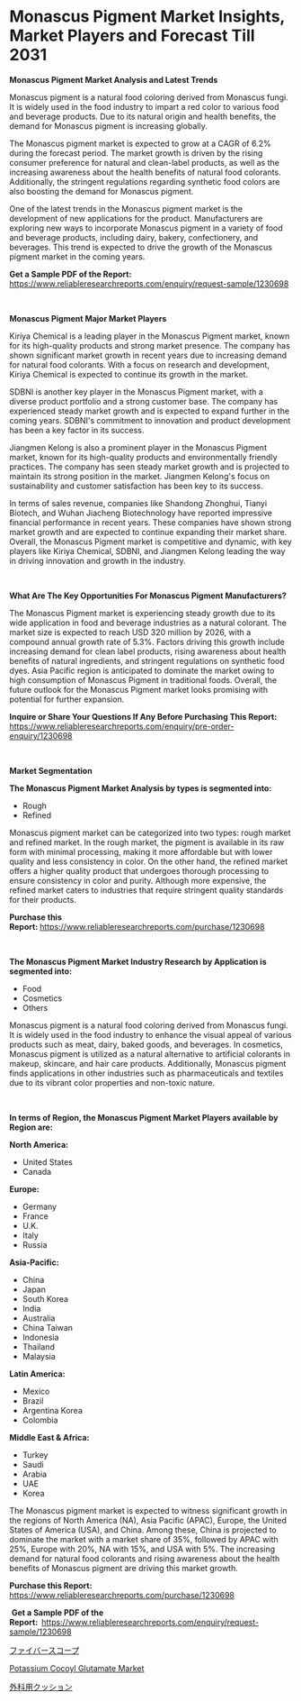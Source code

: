<p><h1>Monascus Pigment Market Insights, Market Players and Forecast Till 2031</h1></p><p><strong>Monascus Pigment Market Analysis and Latest Trends</strong></p>
<p><p>Monascus pigment is a natural food coloring derived from Monascus fungi. It is widely used in the food industry to impart a red color to various food and beverage products. Due to its natural origin and health benefits, the demand for Monascus pigment is increasing globally.</p><p>The Monascus pigment market is expected to grow at a CAGR of 6.2% during the forecast period. The market growth is driven by the rising consumer preference for natural and clean-label products, as well as the increasing awareness about the health benefits of natural food colorants. Additionally, the stringent regulations regarding synthetic food colors are also boosting the demand for Monascus pigment.</p><p>One of the latest trends in the Monascus pigment market is the development of new applications for the product. Manufacturers are exploring new ways to incorporate Monascus pigment in a variety of food and beverage products, including dairy, bakery, confectionery, and beverages. This trend is expected to drive the growth of the Monascus pigment market in the coming years.</p></p>
<p><strong>Get a Sample PDF of the Report:&nbsp;</strong> <a href="https://www.reliableresearchreports.com/enquiry/request-sample/1230698">https://www.reliableresearchreports.com/enquiry/request-sample/1230698</a></p>
<p>&nbsp;</p>
<p><strong>Monascus Pigment Major Market Players</strong></p>
<p><p>Kiriya Chemical is a leading player in the Monascus Pigment market, known for its high-quality products and strong market presence. The company has shown significant market growth in recent years due to increasing demand for natural food colorants. With a focus on research and development, Kiriya Chemical is expected to continue its growth in the market.</p><p>SDBNI is another key player in the Monascus Pigment market, with a diverse product portfolio and a strong customer base. The company has experienced steady market growth and is expected to expand further in the coming years. SDBNI's commitment to innovation and product development has been a key factor in its success.</p><p>Jiangmen Kelong is also a prominent player in the Monascus Pigment market, known for its high-quality products and environmentally friendly practices. The company has seen steady market growth and is projected to maintain its strong position in the market. Jiangmen Kelong's focus on sustainability and customer satisfaction has been key to its success.</p><p>In terms of sales revenue, companies like Shandong Zhonghui, Tianyi Biotech, and Wuhan Jiacheng Biotechnology have reported impressive financial performance in recent years. These companies have shown strong market growth and are expected to continue expanding their market share. Overall, the Monascus Pigment market is competitive and dynamic, with key players like Kiriya Chemical, SDBNI, and Jiangmen Kelong leading the way in driving innovation and growth in the industry.</p></p>
<p>&nbsp;</p>
<p><strong>What Are The Key Opportunities For Monascus Pigment Manufacturers?</strong></p>
<p><p>The Monascus Pigment market is experiencing steady growth due to its wide application in food and beverage industries as a natural colorant. The market size is expected to reach USD 320 million by 2026, with a compound annual growth rate of 5.3%. Factors driving this growth include increasing demand for clean label products, rising awareness about health benefits of natural ingredients, and stringent regulations on synthetic food dyes. Asia Pacific region is anticipated to dominate the market owing to high consumption of Monascus Pigment in traditional foods. Overall, the future outlook for the Monascus Pigment market looks promising with potential for further expansion.</p></p>
<p><strong>Inquire or Share Your Questions If Any Before Purchasing This Report:</strong> <a href="https://www.reliableresearchreports.com/enquiry/pre-order-enquiry/1230698">https://www.reliableresearchreports.com/enquiry/pre-order-enquiry/1230698</a></p>
<p>&nbsp;</p>
<p><strong>Market Segmentation</strong></p>
<p><strong>The Monascus Pigment Market Analysis by types is segmented into:</strong></p>
<p><ul><li>Rough</li><li>Refined</li></ul></p>
<p><p>Monascus pigment market can be categorized into two types: rough market and refined market. In the rough market, the pigment is available in its raw form with minimal processing, making it more affordable but with lower quality and less consistency in color. On the other hand, the refined market offers a higher quality product that undergoes thorough processing to ensure consistency in color and purity. Although more expensive, the refined market caters to industries that require stringent quality standards for their products.</p></p>
<p><strong>Purchase this Report:&nbsp;</strong><a href="https://www.reliableresearchreports.com/purchase/1230698">https://www.reliableresearchreports.com/purchase/1230698</a></p>
<p>&nbsp;</p>
<p><strong>The Monascus Pigment Market Industry Research by Application is segmented into:</strong></p>
<p><ul><li>Food</li><li>Cosmetics</li><li>Others</li></ul></p>
<p><p>Monascus pigment is a natural food coloring derived from Monascus fungi. It is widely used in the food industry to enhance the visual appeal of various products such as meat, dairy, baked goods, and beverages. In cosmetics, Monascus pigment is utilized as a natural alternative to artificial colorants in makeup, skincare, and hair care products. Additionally, Monascus pigment finds applications in other industries such as pharmaceuticals and textiles due to its vibrant color properties and non-toxic nature.</p></p>
<p>&nbsp;</p>
<p><strong>In terms of Region, the Monascus Pigment Market Players available by Region are:</strong></p>
<p>
    <p> <strong> North America: </strong>
        <ul>
            <li>United States</li>
            <li>Canada</li>
        </ul>
        </p> 
    <p> <strong> Europe: </strong>
        <ul>
            <li>Germany</li>
            <li>France</li>
            <li>U.K.</li>
            <li>Italy</li>
            <li>Russia</li>
        </ul>
        </p> 
    <p> <strong> Asia-Pacific: </strong>
        <ul>
            <li>China</li>
            <li>Japan</li>
            <li>South Korea</li>
            <li>India</li>
            <li>Australia</li>
            <li>China Taiwan</li>
            <li>Indonesia</li>
            <li>Thailand</li>
            <li>Malaysia</li>
        </ul>
        </p> 
    <p> <strong> Latin America: </strong>
        <ul>
            <li>Mexico</li>
            <li>Brazil</li>
            <li>Argentina Korea</li>
            <li>Colombia</li>
        </ul>
        </p> 
    <p> <strong> Middle East & Africa: </strong>
        <ul>
            <li>Turkey</li>
            <li>Saudi</li>
            <li>Arabia</li>
            <li>UAE</li>
            <li>Korea</li>
        </ul>
    </p>
    </p>
<p><p>The Monascus pigment market is expected to witness significant growth in the regions of North America (NA), Asia Pacific (APAC), Europe, the United States of America (USA), and China. Among these, China is projected to dominate the market with a market share of 35%, followed by APAC with 25%, Europe with 20%, NA with 15%, and USA with 5%. The increasing demand for natural food colorants and rising awareness about the health benefits of Monascus pigment are driving this market growth.</p></p>
<p><strong>Purchase this Report: </strong><a href="https://www.reliableresearchreports.com/purchase/1230698">https://www.reliableresearchreports.com/purchase/1230698</a></p>
<p>&nbsp;<strong>Get a Sample PDF of the Report:&nbsp;&nbsp;</strong><a href="https://www.reliableresearchreports.com/enquiry/request-sample/1230698">https://www.reliableresearchreports.com/enquiry/request-sample/1230698</a></p>
<p><strong></strong></p>
<p><p><a href="https://medium.com/@jodyomenick9056/%E3%83%95%E3%82%A1%E3%82%A4%E3%83%90%E3%83%BC%E3%82%B9%E3%82%B3%E3%83%BC%E3%83%97%E5%B8%82%E5%A0%B4%E3%81%AE%E8%A6%8F%E6%A8%A1-cagr-%E3%83%88%E3%83%AC%E3%83%B3%E3%83%892024%E5%B9%B4%E3%81%8B%E3%82%892030%E5%B9%B4%E3%81%BE%E3%81%A7-35cbdc8dfb59">ファイバースコープ</a></p><p><a href="https://github.com/lataunyatinikmelvin59ilbd0dv/Market-Research-Report-List-1/blob/main/potassium-cocoyl-glutamate-market.md">Potassium Cocoyl Glutamate Market</a></p><p><a href="https://medium.com/@terrelliemann565620/%E6%89%8B%E8%A1%93%E7%94%A8%E3%82%AF%E3%83%83%E3%82%B7%E3%83%A7%E3%83%B3%E5%B8%82%E5%A0%B4%E8%A6%8F%E6%A8%A1-%E5%B8%82%E5%A0%B4%E5%8B%95%E5%90%91%E3%81%A8%E5%B8%82%E5%A0%B4%E4%BA%88%E6%B8%AC-2024%E5%B9%B4%E3%81%8B%E3%82%892031%E5%B9%B4%E3%81%BE%E3%81%A7-5e26d3ed1579">外科用クッション</a></p></p>
